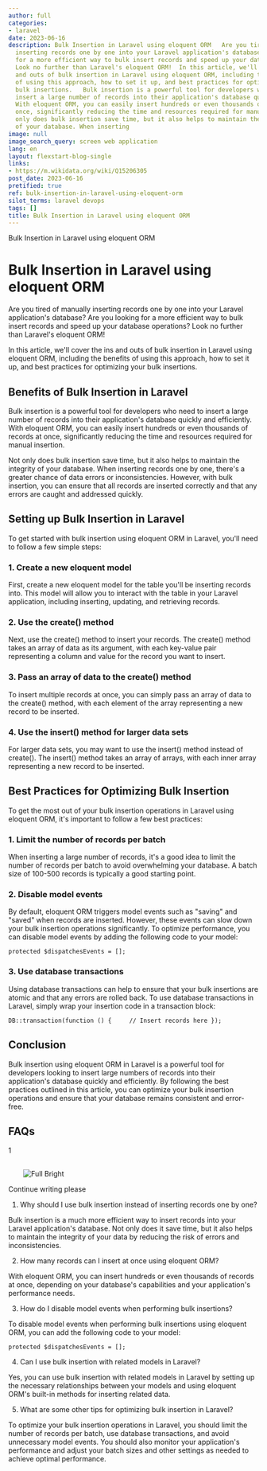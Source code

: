 ```yaml
---
author: full
categories:
- laravel
date: 2023-06-16
description: Bulk Insertion in Laravel using eloquent ORM   Are you tired of manually
  inserting records one by one into your Laravel application's database? Are you looking
  for a more efficient way to bulk insert records and speed up your database operations?
  Look no further than Laravel's eloquent ORM!  In this article, we'll cover the ins
  and outs of bulk insertion in Laravel using eloquent ORM, including the benefits
  of using this approach, how to set it up, and best practices for optimizing your
  bulk insertions.   Bulk insertion is a powerful tool for developers who need to
  insert a large number of records into their application's database quickly and efficiently.
  With eloquent ORM, you can easily insert hundreds or even thousands of records at
  once, significantly reducing the time and resources required for manual insertion.  Not
  only does bulk insertion save time, but it also helps to maintain the integrity
  of your database. When inserting
image: null
image_search_query: screen web application
lang: en
layout: flexstart-blog-single
links:
- https://m.wikidata.org/wiki/Q15206305
post_date: 2023-06-16
pretified: true
ref: bulk-insertion-in-laravel-using-eloquent-orm
silot_terms: laravel devops
tags: []
title: Bulk Insertion in Laravel using eloquent ORM
---
```


Bulk Insertion in Laravel using eloquent ORM

# Bulk Insertion in Laravel using eloquent ORM

Are you tired of manually inserting records one by one into your Laravel application's database? Are you looking for a more efficient way to bulk insert records and speed up your database operations? Look no further than Laravel's eloquent ORM!

In this article, we'll cover the ins and outs of bulk insertion in Laravel using eloquent ORM, including the benefits of using this approach, how to set it up, and best practices for optimizing your bulk insertions.

## Benefits of Bulk Insertion in Laravel

Bulk insertion is a powerful tool for developers who need to insert a large number of records into their application's database quickly and efficiently. With eloquent ORM, you can easily insert hundreds or even thousands of records at once, significantly reducing the time and resources required for manual insertion.

Not only does bulk insertion save time, but it also helps to maintain the integrity of your database. When inserting records one by one, there's a greater chance of data errors or inconsistencies. However, with bulk insertion, you can ensure that all records are inserted correctly and that any errors are caught and addressed quickly.

## Setting up Bulk Insertion in Laravel

To get started with bulk insertion using eloquent ORM in Laravel, you'll need to follow a few simple steps:

### 1. Create a new eloquent model

First, create a new eloquent model for the table you'll be inserting records into. This model will allow you to interact with the table in your Laravel application, including inserting, updating, and retrieving records.

### 2. Use the create() method

Next, use the create() method to insert your records. The create() method takes an array of data as its argument, with each key-value pair representing a column and value for the record you want to insert.

### 3. Pass an array of data to the create() method

To insert multiple records at once, you can simply pass an array of data to the create() method, with each element of the array representing a new record to be inserted.

### 4. Use the insert() method for larger data sets

For larger data sets, you may want to use the insert() method instead of create(). The insert() method takes an array of arrays, with each inner array representing a new record to be inserted.

## Best Practices for Optimizing Bulk Insertion

To get the most out of your bulk insertion operations in Laravel using eloquent ORM, it's important to follow a few best practices:

### 1. Limit the number of records per batch

When inserting a large number of records, it's a good idea to limit the number of records per batch to avoid overwhelming your database. A batch size of 100-500 records is typically a good starting point.

### 2. Disable model events

By default, eloquent ORM triggers model events such as "saving" and "saved" when records are inserted. However, these events can slow down your bulk insertion operations significantly. To optimize performance, you can disable model events by adding the following code to your model:



`protected $dispatchesEvents = [];`

### 3. Use database transactions

Using database transactions can help to ensure that your bulk insertions are atomic and that any errors are rolled back. To use database transactions in Laravel, simply wrap your insertion code in a transaction block:



`DB::transaction(function () {     // Insert records here });`

## Conclusion

Bulk insertion using eloquent ORM in Laravel is a powerful tool for developers looking to insert large numbers of records into their application's database quickly and efficiently. By following the best practices outlined in this article, you can optimize your bulk insertion operations and ensure that your database remains consistent and error-free.

## FAQs

1

![](data:image/svg+xml,%3csvg%20xmlns=%27http://www.w3.org/2000/svg%27%20version=%271.1%27%20width=%2730%27%20height=%2730%27/%3e)![Full Bright](https://chat.openai.com/_next/image?url=https%3A%2F%2Flh3.googleusercontent.com%2Fa%2FAGNmyxZW1bm17GGxeKnZvNIeq9WloDUSy05B9sX8lC4X6Q%3Ds96-c&w=64&q=75)

Continue writing please

1.  Why should I use bulk insertion instead of inserting records one by one?

Bulk insertion is a much more efficient way to insert records into your Laravel application's database. Not only does it save time, but it also helps to maintain the integrity of your data by reducing the risk of errors and inconsistencies.

2.  How many records can I insert at once using eloquent ORM?

With eloquent ORM, you can insert hundreds or even thousands of records at once, depending on your database's capabilities and your application's performance needs.

3.  How do I disable model events when performing bulk insertions?

To disable model events when performing bulk insertions using eloquent ORM, you can add the following code to your model:



`protected $dispatchesEvents = [];`

4.  Can I use bulk insertion with related models in Laravel?

Yes, you can use bulk insertion with related models in Laravel by setting up the necessary relationships between your models and using eloquent ORM's built-in methods for inserting related data.

5.  What are some other tips for optimizing bulk insertion in Laravel?

To optimize your bulk insertion operations in Laravel, you should limit the number of records per batch, use database transactions, and avoid unnecessary model events. You should also monitor your application's performance and adjust your batch sizes and other settings as needed to achieve optimal performance.
